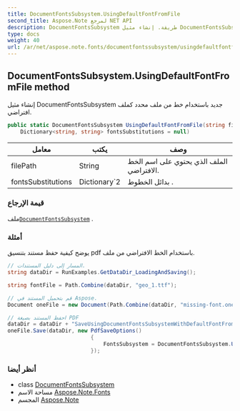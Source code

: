 ```yaml
---
title: DocumentFontsSubsystem.UsingDefaultFontFromFile
second_title: Aspose.Note لمرجع NET API
description: DocumentFontsSubsystem طريقة. إنشاء مثيل DocumentFontsSubsystem جديد باستخدام خط من ملف محدد كملف افتراضي.
type: docs
weight: 40
url: /ar/net/aspose.note.fonts/documentfontssubsystem/usingdefaultfontfromfile/
---
```

## DocumentFontsSubsystem.UsingDefaultFontFromFile method

إنشاء مثيل DocumentFontsSubsystem جديد باستخدام خط من ملف محدد كملف افتراضي.

```csharp
public static DocumentFontsSubsystem UsingDefaultFontFromFile(string filePath, 
    Dictionary<string, string> fontsSubstitutions = null)
```

| معامل | يكتب | وصف |
| --- | --- | --- |
| filePath | String | الملف الذي يحتوي على اسم الخط الافتراضي. |
| fontsSubstitutions | Dictionary`2 | بدائل الخطوط . |

### قيمة الإرجاع

ملف[`DocumentFontsSubsystem`](../) .

### أمثلة

يوضح كيفية حفظ مستند بتنسيق pdf باستخدام الخط الافتراضي من ملف.

```csharp
// المسار إلى دليل المستندات.
string dataDir = RunExamples.GetDataDir_LoadingAndSaving();

string fontFile = Path.Combine(dataDir, "geo_1.ttf");

// قم بتحميل المستند في Aspose.
Document oneFile = new Document(Path.Combine(dataDir, "missing-font.one"));

// احفظ المستند بصيغة PDF
dataDir = dataDir + "SaveUsingDocumentFontsSubsystemWithDefaultFontFromFile_out.pdf";
oneFile.Save(dataDir, new PdfSaveOptions()
                          {
                              FontsSubsystem = DocumentFontsSubsystem.UsingDefaultFontFromFile(fontFile)
                          });
```

### أنظر أيضا

* class [DocumentFontsSubsystem](../)
* مساحة الاسم [Aspose.Note.Fonts](../../documentfontssubsystem/)
* المجسم [Aspose.Note](../../../)


